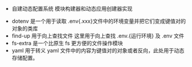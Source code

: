 -   自建动态配置系统 模块构建器和动态应用创建器实现

*   dotenv 是一个用于读取 .env{.xxx}文件中的环境变量并把它们变成键值对的对象的类库
*   find-up 用于向上查找文件 这里用于向上查找 .env.{运行环境} 及 .env 文件
*   fs-extra 是一个比原生 fs 更方便的文件操作模块
*   yaml 用于转义 yaml 文件中的内容为键值对的对象或者反向，此处用于动态存储配置。
